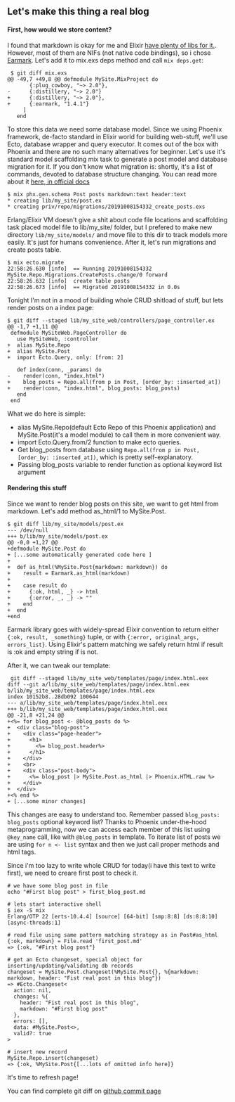 ## Let's make this thing a real blog
#### First, how would we store content?
I found that markdown is okay for me and Elixir [have plenty of libs for it.](https://github.com/h4cc/awesome-elixir#markdown). However, most of them are NIFs (not native code bindings), so i chose [Earmark](https://github.com/pragdave/earmark).
Let's add it to mix.exs deps method and call `mix deps.get`:
```
 $ git diff mix.exs
@@ -49,7 +49,8 @@ defmodule MySite.MixProject do
       {:plug_cowboy, "~> 2.0"},
-      {:distillery, "~> 2.0"}
+      {:distillery, "~> 2.0"},
+      {:earmark, "1.4.1"}
     ]
   end
```

To store this data we need some database model. Since we using Phoenix framework, de-facto standard in Elixir world for building web-stuff, we'll use Ecto, database wrapper and query executor. It comes out of the box with Phoenix and there are no such many alternatives for beginner.
Let's use it's standard model scaffolding mix task to generate a post model and database migration for it.
If you don't know what migration is: shortly, it's a list of commands, devoted to database structure changing. You can read more about it [here, in official docs](https://hexdocs.pm/ecto_sql/Ecto.Migration.html)
```
$ mix phx.gen.schema Post posts markdown:text header:text
* creating lib/my_site/post.ex  
* creating priv/repo/migrations/20191008154332_create_posts.exs
```
Erlang/Elixir VM doesn't give a shit about code file locations and scaffolding task placed model file to lib/my_site/ folder, but I prefered to make new directory `lib/my_site/models/` and move file to this dir to track models more easily. It's just for humans convenience.
After it, let's run migrations and create posts table.
```
$ mix ecto.migrate
22:58:26.630 [info]  == Running 20191008154332 MySite.Repo.Migrations.CreatePosts.change/0 forward
22:58:26.632 [info]  create table posts
22:58:26.673 [info]  == Migrated 20191008154332 in 0.0s

```

Tonight I'm not in a mood of building whole CRUD shitload of stuff, but lets render posts on a index page:

```
$ git diff --staged lib/my_site_web/controllers/page_controller.ex
@@ -1,7 +1,11 @@
 defmodule MySiteWeb.PageController do
   use MySiteWeb, :controller
+  alias MySite.Repo
+  alias MySite.Post
+  import Ecto.Query, only: [from: 2]

   def index(conn, _params) do
-    render(conn, "index.html")
+    blog_posts = Repo.all(from p in Post, [order_by: :inserted_at])
+    render(conn, "index.html", blog_posts: blog_posts)
   end
 end
```

What we do here is simple:
*  alias MySite.Repo(default Ecto Repo of this Phoenix application) and MySite.Post(it's a model module) to call them in more convenient way.
* import Ecto.Query.from/2 function to make ecto queries.
* Get blog_posts from database using `Repo.all(from p in Post, [order_by: :inserted_at])`, which is pretty self-explanatory.
* Passing blog_posts variable to render function as optional keyword list argument


####  Rendering this stuff
Since we want to render blog posts on this site, we want to get html from markdown. Let's add method as_html/1 to MySite.Post.
```
$ git diff lib/my_site/models/post.ex
--- /dev/null
+++ b/lib/my_site/models/post.ex
@@ -0,0 +1,27 @@
+defmodule MySite.Post do
+ [...some automatically generated code here ]
+
+  def as_html(%MySite.Post{markdown: markdown}) do
+    result = Earmark.as_html(markdown)
+
+    case result do
+      {:ok, html, _} -> html
+      {:error, _, _} -> ""
+    end
+  end
+end
```
Earmark library goes with widely-spread Elixir convention to return either `{:ok, result, _something}` tuple, or with `{:error, original_args, errors_list}`. Using Elixir's pattern matching we safely return html if result is :ok and empty string if is not.

After it, we can tweak our template:
```
 git diff --staged lib/my_site_web/templates/page/index.html.eex
diff --git a/lib/my_site_web/templates/page/index.html.eex b/lib/my_site_web/templates/page/index.html.eex
index 10152b8..28db092 100644
--- a/lib/my_site_web/templates/page/index.html.eex
+++ b/lib/my_site_web/templates/page/index.html.eex
@@ -21,8 +21,24 @@
+<%= for blog_post <- @blog_posts do %>
+  <div class="blog-post">
+    <div class="page-header">
+      <h1>
+        <%= blog_post.header%>
+      </h1>
+    </div>
+    <br>
+    <div class="post-body">
+      <%= blog_post |> MySite.Post.as_html |> Phoenix.HTML.raw %>
+    </div>
+  </div>
+<% end %>
+ [...some minor changes]
```

This changes are easy to understand too. Remember passed `blog_posts: blog_posts` optional keyword list? Thanks to Phoenix under-the-hood metaprogramming, now we can access each member of this list using `@key_name` call, like with `@blog_posts` in template.
To iterate list of posts we are using `for n <- list` syntax and then we just call proper methods and html tags.

Since i'm too lazy to write whole CRUD for today(i have this text to write first), we need to creare first post to check it.
```
# we have some blog post in file
echo "#First blog post" > first_blog_post.md

# lets start interactive shell
$ iex -S mix
Erlang/OTP 22 [erts-10.4.4] [source] [64-bit] [smp:8:8] [ds:8:8:10] [async-threads:1]

# read file using same pattern matching strategy as in Post#as_html
{:ok, markdown} = File.read 'first_post.md'
=> {:ok, "#First blog post"}

# get an Ecto changeset, special object for inserting/updating/validating db records
changeset = MySite.Post.changeset(%MySite.Post{}, %{markdown: markdown, header: "Fist real post in this blog"})
=> #Ecto.Changeset<
  action: nil,
  changes: %{
    header: "Fist real post in this blog",
    markdown: "#First blog post"
  },
  errors: [],
  data: #MySite.Post<>,
  valid?: true
>

# insert new record
MySite.Repo.insert(changeset)
=> {:ok, %MySite.Post{[...lots of omitted info here]}
```

It's time to refresh page!

You can find complete git diff on [github commit page](https://github.com/maximkuzmin/little-elixir-blog/commit/b22ffaf76000121ed42ba8ed3457cc898bd10116)
